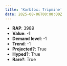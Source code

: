 ```yaml
---
title: 'Korblox: Tripmine'
date: 2025-08-06T00:00:00Z
---
```

- **RAP**: 3989
- **Value**: -1
- **Demand level**: -1
- **Trend**: -1
- **Projected?**: True
- **Hyped?**: True
- **Rare?**: True

